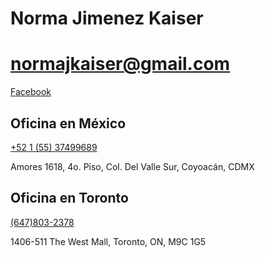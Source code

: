 # Norma Jimenez Kaiser

# normajkaiser@gmail.com
[Facebook](https://www.facebook.com/Pensiones-M%C3%A9xico-600957133574453/?modal=admin_todo_tour)

## Oficina en México
[+52 1 (55) 37499689](tel:+5215537499689)

Amores 1618, 4o. Piso, Col. Del Valle Sur, Coyoacán, CDMX


## Oficina en Toronto

[(647)803-2378](tel:+6478032378)

1406-511 The West Mall, Toronto, ON, M9C 1G5




